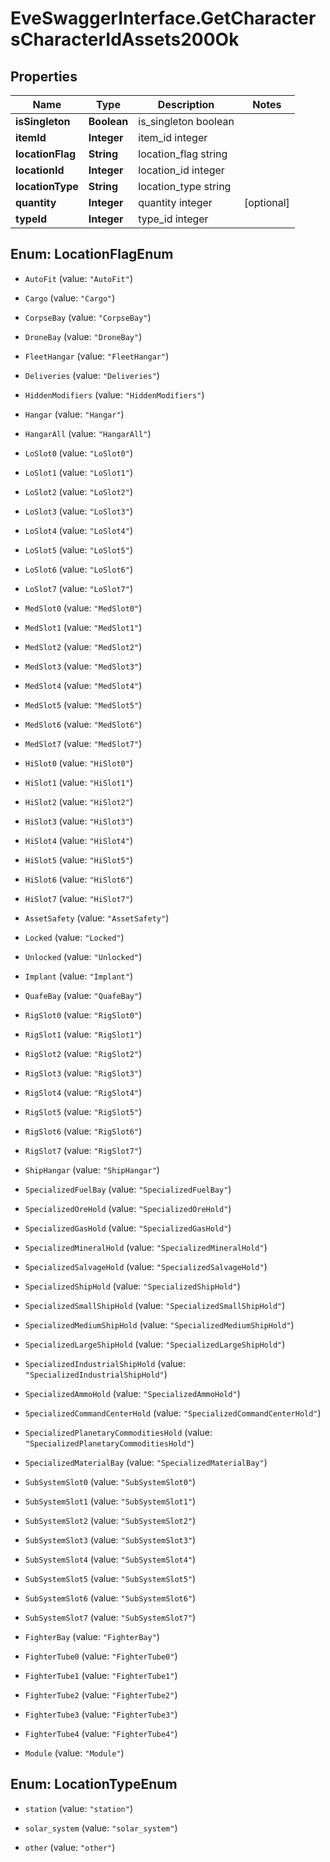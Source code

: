 # EveSwaggerInterface.GetCharactersCharacterIdAssets200Ok

## Properties
Name | Type | Description | Notes
------------ | ------------- | ------------- | -------------
**isSingleton** | **Boolean** | is_singleton boolean | 
**itemId** | **Integer** | item_id integer | 
**locationFlag** | **String** | location_flag string | 
**locationId** | **Integer** | location_id integer | 
**locationType** | **String** | location_type string | 
**quantity** | **Integer** | quantity integer | [optional] 
**typeId** | **Integer** | type_id integer | 


<a name="LocationFlagEnum"></a>
## Enum: LocationFlagEnum


* `AutoFit` (value: `"AutoFit"`)

* `Cargo` (value: `"Cargo"`)

* `CorpseBay` (value: `"CorpseBay"`)

* `DroneBay` (value: `"DroneBay"`)

* `FleetHangar` (value: `"FleetHangar"`)

* `Deliveries` (value: `"Deliveries"`)

* `HiddenModifiers` (value: `"HiddenModifiers"`)

* `Hangar` (value: `"Hangar"`)

* `HangarAll` (value: `"HangarAll"`)

* `LoSlot0` (value: `"LoSlot0"`)

* `LoSlot1` (value: `"LoSlot1"`)

* `LoSlot2` (value: `"LoSlot2"`)

* `LoSlot3` (value: `"LoSlot3"`)

* `LoSlot4` (value: `"LoSlot4"`)

* `LoSlot5` (value: `"LoSlot5"`)

* `LoSlot6` (value: `"LoSlot6"`)

* `LoSlot7` (value: `"LoSlot7"`)

* `MedSlot0` (value: `"MedSlot0"`)

* `MedSlot1` (value: `"MedSlot1"`)

* `MedSlot2` (value: `"MedSlot2"`)

* `MedSlot3` (value: `"MedSlot3"`)

* `MedSlot4` (value: `"MedSlot4"`)

* `MedSlot5` (value: `"MedSlot5"`)

* `MedSlot6` (value: `"MedSlot6"`)

* `MedSlot7` (value: `"MedSlot7"`)

* `HiSlot0` (value: `"HiSlot0"`)

* `HiSlot1` (value: `"HiSlot1"`)

* `HiSlot2` (value: `"HiSlot2"`)

* `HiSlot3` (value: `"HiSlot3"`)

* `HiSlot4` (value: `"HiSlot4"`)

* `HiSlot5` (value: `"HiSlot5"`)

* `HiSlot6` (value: `"HiSlot6"`)

* `HiSlot7` (value: `"HiSlot7"`)

* `AssetSafety` (value: `"AssetSafety"`)

* `Locked` (value: `"Locked"`)

* `Unlocked` (value: `"Unlocked"`)

* `Implant` (value: `"Implant"`)

* `QuafeBay` (value: `"QuafeBay"`)

* `RigSlot0` (value: `"RigSlot0"`)

* `RigSlot1` (value: `"RigSlot1"`)

* `RigSlot2` (value: `"RigSlot2"`)

* `RigSlot3` (value: `"RigSlot3"`)

* `RigSlot4` (value: `"RigSlot4"`)

* `RigSlot5` (value: `"RigSlot5"`)

* `RigSlot6` (value: `"RigSlot6"`)

* `RigSlot7` (value: `"RigSlot7"`)

* `ShipHangar` (value: `"ShipHangar"`)

* `SpecializedFuelBay` (value: `"SpecializedFuelBay"`)

* `SpecializedOreHold` (value: `"SpecializedOreHold"`)

* `SpecializedGasHold` (value: `"SpecializedGasHold"`)

* `SpecializedMineralHold` (value: `"SpecializedMineralHold"`)

* `SpecializedSalvageHold` (value: `"SpecializedSalvageHold"`)

* `SpecializedShipHold` (value: `"SpecializedShipHold"`)

* `SpecializedSmallShipHold` (value: `"SpecializedSmallShipHold"`)

* `SpecializedMediumShipHold` (value: `"SpecializedMediumShipHold"`)

* `SpecializedLargeShipHold` (value: `"SpecializedLargeShipHold"`)

* `SpecializedIndustrialShipHold` (value: `"SpecializedIndustrialShipHold"`)

* `SpecializedAmmoHold` (value: `"SpecializedAmmoHold"`)

* `SpecializedCommandCenterHold` (value: `"SpecializedCommandCenterHold"`)

* `SpecializedPlanetaryCommoditiesHold` (value: `"SpecializedPlanetaryCommoditiesHold"`)

* `SpecializedMaterialBay` (value: `"SpecializedMaterialBay"`)

* `SubSystemSlot0` (value: `"SubSystemSlot0"`)

* `SubSystemSlot1` (value: `"SubSystemSlot1"`)

* `SubSystemSlot2` (value: `"SubSystemSlot2"`)

* `SubSystemSlot3` (value: `"SubSystemSlot3"`)

* `SubSystemSlot4` (value: `"SubSystemSlot4"`)

* `SubSystemSlot5` (value: `"SubSystemSlot5"`)

* `SubSystemSlot6` (value: `"SubSystemSlot6"`)

* `SubSystemSlot7` (value: `"SubSystemSlot7"`)

* `FighterBay` (value: `"FighterBay"`)

* `FighterTube0` (value: `"FighterTube0"`)

* `FighterTube1` (value: `"FighterTube1"`)

* `FighterTube2` (value: `"FighterTube2"`)

* `FighterTube3` (value: `"FighterTube3"`)

* `FighterTube4` (value: `"FighterTube4"`)

* `Module` (value: `"Module"`)




<a name="LocationTypeEnum"></a>
## Enum: LocationTypeEnum


* `station` (value: `"station"`)

* `solar_system` (value: `"solar_system"`)

* `other` (value: `"other"`)





